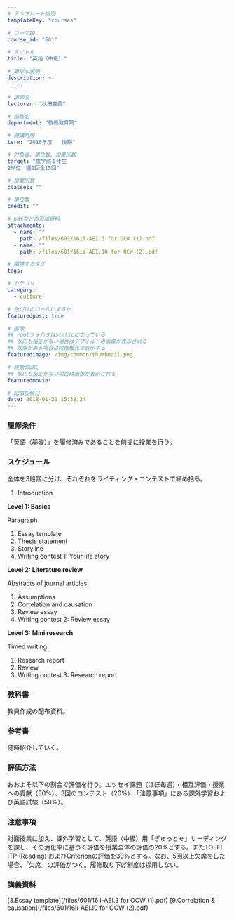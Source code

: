 ```yaml
---
# テンプレート指定
templateKey: "courses"

# コースID
course_id: "601"

# タイトル
title: "英語（中級）"

# 簡単な説明
description: >-
  ...

# 講師名
lecturer: "秋田喜美"

# 部局名
department: "教養教育院"

# 開講時限
term: "2016年度	後期"

# 対象者、単位数、授業回数
target: "農学部１年生
2単位　週1回全15回"

# 授業回数
classes: ""

# 単位数
credit: ""

# pdfなどの追加資料
attachments: 
  - name: "" 
    path: /files/601/16ii-AEI.3 for OCW (1).pdf
  - name: "" 
    path: /files/601/16ii-AEI.10 for OCW (2).pdf

# 関連するタグ
tags:

# カテゴリ
category:
  - culture

# 色付けのロールにするか
featuredpost: true

# 画像
## rootフォルダはstaticになっている
## なにも指定がない場合はデフォルトの画像が表示される
## 映像がある場合は映像優先で表示する
featuredimage: /img/common/thumbnail.png

# 映像のURL
## なにも指定がない場合は画像が表示される
featuredmovie: 

# 記事投稿日
date: 2018-01-22 15:38:24
---
```


### 履修条件


「英語（基礎）」を履修済みであることを前提に授業を行う。


### スケジュール


全体を3段階に分け、それぞれをライティング・コンテストで締め括る。

1. Introduction

**Level 1: Basics**

Paragraph

1. Essay template
2. Thesis statement
3. Storyline
4. Writing contest 1: Your life story

**Level 2: Literature review**

Abstracts of journal articles

1. Assumptions
2. Correlation and causation
3. Review essay
4. Writing contest 2: Review essay

**Level 3: Mini research**

Timed writing

1. Research report
2. Review
3. Writing contest 3: Research report


### 教科書


教員作成の配布資料。


### 参考書


随時紹介していく。


### 評価方法


おおよそ以下の割合で評価を行う。エッセイ課題（ほぼ毎週）・相互評価・授業への貢献（30%）、3回のコンテスト（20%）、「注意事項」にある課外学習および英語試験（50%）。


### 注意事項


対面授業に加え、課外学習として、英語（中級）用「ぎゅっとｅ」リーディングを課し、その消化率に基づく評価を授業全体の評価の20%とする。またTOEFL ITP (Reading) およびCriterionの評価を30%とする。なお、5回以上欠席をした場合、「欠席」の評価がつく。履修取り下げ制度は採用しない。


### 講義資料


[3.Essay template](/files/601/16ii-AEI.3 for OCW (1).pdf) 
[9.Correlation & causation](/files/601/16ii-AEI.10 for OCW (2).pdf) 


